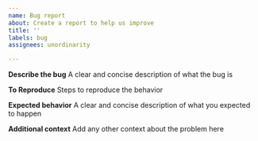 ```yaml
---
name: Bug report
about: Create a report to help us improve
title: ''
labels: bug
assignees: unordinarity

---
```


**Describe the bug**
A clear and concise description of what the bug is

**To Reproduce**
Steps to reproduce the behavior

**Expected behavior**
A clear and concise description of what you expected to happen

**Additional context**
Add any other context about the problem here

